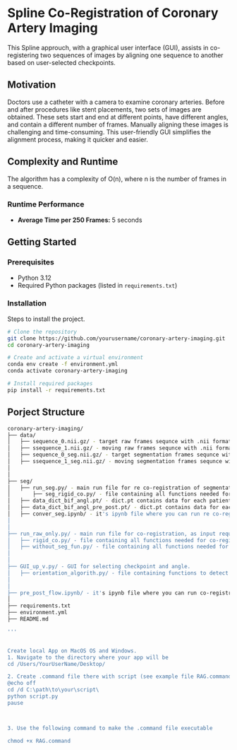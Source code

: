 # Spline Co-Registration of Coronary Artery Imaging

This Spline approuch, with a graphical user interface (GUI), assists in co-registering two sequences of images by aligning one sequence to another based on user-selected checkpoints.

## Motivation

Doctors use a catheter with a camera to examine coronary arteries. Before and after procedures like stent placements, two sets of images are obtained. These sets start and end at different points, have different angles, and contain a different number of frames. Manually aligning these images is challenging and time-consuming. This user-friendly GUI simplifies the alignment process, making it quicker and easier.

## Complexity and Runtime

The algorithm has a complexity of O(n), where n is the number of frames in a sequence. 

### Runtime Performance

- **Average Time per 250 Frames:** 5 seconds

## Getting Started

### Prerequisites

- Python 3.12
- Required Python packages (listed in `requirements.txt`)

### Installation

Steps to install the project.

```bash
# Clone the repository
git clone https://github.com/yourusername/coronary-artery-imaging.git
cd coronary-artery-imaging

# Create and activate a virtual environment
conda env create -f environment.yml
conda activate coronary-artery-imaging

# Install required packages
pip install -r requirements.txt

```

## Porject Structure

```bash
coronary-artery-imaging/
├── data/
│   ├── sequence_0.nii.gz/ - target raw frames sequnce with .nii format
│   ├── ssequence_1.nii.gz/ - moving raw frames sequnce with .nii format
│   ├── sequence_0_seg.nii.gz/ - target segmentation frames sequnce with .nii format (optinal)
│   ├── ssequence_1_seg.nii.gz/ - moving segmentation frames sequnce with .nii format (optinal)
│
│
├── seg/
│   ├── run_seg.py/ - main run file for re co-registration of segmentation frames based on previously defined checkpoints (requires dict.pt with the number of frames at each checkpoint and the corresponding angle).
│       ├── seg_rigid_co.py/ - file containing all functions needed for re co-registration of segmentation frames
│   ├── data_dict_bif_angl.pt/ - dict.pt contains data for each patient  with number of frame  at each checkpoint and the corresponding angle. (belongs to Pre_Post,Pre_Final,Post_Final data set)
│   ├── data_dict_bif_angl_pre_post.pt/ - dict.pt contains data for each patient  with number of frame  at each checkpoint and the corresponding angle. (belongs to P3_MIT data set with only Pre and Stent data)
│   ├── conver_seg.ipynb/ - it's ipynb file where you can run re co-registration segmentation using Jupyter Notebook
│
│
├── run_raw_only.py/ - main run file for co-registration, as input required 4 pathes(2 pathes of original raw sequences and 2 pathes of corresponding segmenntations(optional) if need coregister only raw, use only=True and provide only 2 pathes of raw sequences) of data (exmaple in data/ folder). Default show=True which auto represent result of co-registration as .mp4 fromat video.
│   ├── rigid_co.py/ - file containing all functions needed for co-registration.
│   ├── without_seg_fun.py/ - file containing all functions needed for co-registration without segmenation sequnces.
│
│
├── GUI_up_v.py/ - GUI for selecting checkpoint and angle.
│   ├── orientation_algorith.py/ - file containing functions to detect a angl of the checkpoint.
│
│
├── pre_post_flow.ipynb/ - it's ipynb file where you can run co-registration using Jupyter Notebook
│
├── requirements.txt 
├── environment.yml
├── README.md

'''


Create local App on MacOS OS and Windows.
1. Navigate to the directory where your app will be 
cd /Users/YourUserName/Desktop/

2. Create .command file there with script (see example file RAG.command) / .bat file and Change "Save as type" to "All Files".
@echo off
cd /d C:\path\to\your\script\
python script.py
pause



3. Use the following command to make the .command file executable

chmod +x RAG.command


